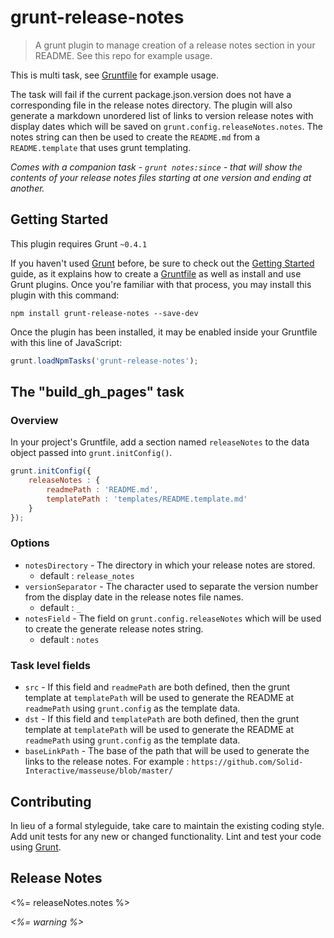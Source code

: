 # grunt-release-notes
> A grunt plugin to manage creation of a release notes section in your README. See this repo for example usage.

This is multi task, see [Gruntfile]() for example usage.

The task will fail if the current package.json.version does not have a corresponding file in the release notes directory.
The plugin will also generate a markdown unordered list of links to version release notes with display dates which will
be saved on `grunt.config.releaseNotes.notes`. The notes string can then be used to create the `README.md` from a `README.template`
that uses grunt templating.

_Comes with a companion task - `grunt notes:since` -  that will show the contents of your release notes files starting at one version and ending at another._

## Getting Started
This plugin requires Grunt `~0.4.1`

If you haven't used [Grunt](http://gruntjs.com/) before, be sure to check out the [Getting Started](http://gruntjs.com/getting-started) guide, as it explains how to create a [Gruntfile](http://gruntjs.com/sample-gruntfile) as well as install and use Grunt plugins. Once you're familiar with that process, you may install this plugin with this command:

```shell
npm install grunt-release-notes --save-dev
```

Once the plugin has been installed, it may be enabled inside your Gruntfile with this line of JavaScript:

```js
grunt.loadNpmTasks('grunt-release-notes');
```

## The "build_gh_pages" task

### Overview
In your project's Gruntfile, add a section named `releaseNotes` to the data object passed into `grunt.initConfig()`.

```js
grunt.initConfig({
    releaseNotes : {
        readmePath : 'README.md',
        templatePath : 'templates/README.template.md'
    }
});
```

### Options
* `notesDirectory` - The directory in which your release notes are stored.
    * default : `release_notes`
* `versionSeparator` - The character used to separate the version number from the display date in the release notes file names.
    * default : `_`
* `notesField` - The field on `grunt.config.releaseNotes` which will be used to create the generate release notes string.
    * default : `notes`

### Task level fields
* `src` - If this field and `readmePath` are both defined, then the grunt template at `templatePath` will be used to generate the README at `readmePath` using `grunt.config` as the template data.
* `dst` - If this field and `templatePath` are both defined, then the grunt template at `templatePath` will be used to generate the README at `readmePath` using `grunt.config` as the template data.
* `baseLinkPath` - The base of the path that will be used to generate the links to the release notes. For example : `https://github.com/Solid-Interactive/masseuse/blob/master/`

## Contributing
In lieu of a formal styleguide, take care to maintain the existing coding style. Add unit tests for any new or changed functionality. Lint and test your code using [Grunt](http://gruntjs.com/).

## Release Notes
<%= releaseNotes.notes %>

_<%= warning %>_
